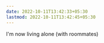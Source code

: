 ```yaml
---
date: 2022-10-11T13:42:33+05:30
lastmod: 2022-10-11T13:42:45+05:30
---
```


I'm now living alone (with roommates)
